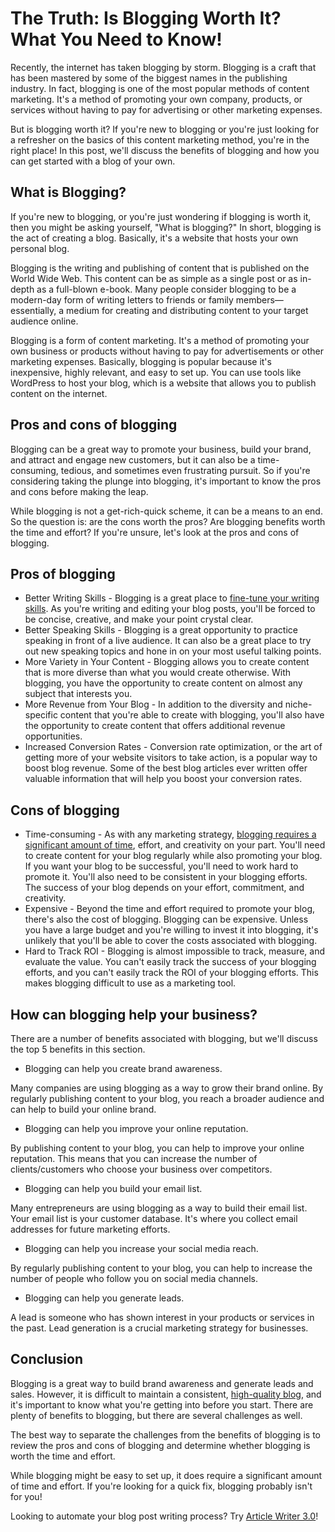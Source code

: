 
# The Truth: Is Blogging Worth It? What You Need to Know!

Recently, the internet has taken blogging by storm. Blogging is a craft that has been mastered by some of the biggest names in the publishing industry. In fact, blogging is one of the most popular methods of content marketing. It&#39;s a method of promoting your own company, products, or services without having to pay for advertising or other marketing expenses.

But is blogging worth it? If you&#39;re new to blogging or you&#39;re just looking for a refresher on the basics of this content marketing method, you&#39;re in the right place! In this post, we&#39;ll discuss the benefits of blogging and how you can get started with a blog of your own.

## What is Blogging?

If you&#39;re new to blogging, or you&#39;re just wondering if blogging is worth it, then you might be asking yourself, &quot;What is blogging?&quot; In short, blogging is the act of creating a blog. Basically, it&#39;s a website that hosts your own personal blog.

Blogging is the writing and publishing of content that is published on the World Wide Web. This content can be as simple as a single post or as in-depth as a full-blown e-book. Many people consider blogging to be a modern-day form of writing letters to friends or family members—essentially, a medium for creating and distributing content to your target audience online.

Blogging is a form of content marketing. It&#39;s a method of promoting your own business or products without having to pay for advertisements or other marketing expenses. Basically, blogging is popular because it&#39;s inexpensive, highly relevant, and easy to set up. You can use tools like WordPress to host your blog, which is a website that allows you to publish content on the internet.

## Pros and cons of blogging

Blogging can be a great way to promote your business, build your brand, and attract and engage new customers, but it can also be a time-consuming, tedious, and sometimes even frustrating pursuit. So if you&#39;re considering taking the plunge into blogging, it&#39;s important to know the pros and cons before making the leap.

While blogging is not a get-rich-quick scheme, it can be a means to an end. So the question is: are the cons worth the pros? Are blogging benefits worth the time and effort? If you&#39;re unsure, let&#39;s look at the pros and cons of blogging.

## Pros of blogging

- Better Writing Skills - Blogging is a great place to [fine-tune your writing skills](https://blog.writesonic.com/must-have-copywriting-skills/?utm_source=blog-post&amp;utm_medium=blog&amp;utm_campaign=the-truth-is-blogging-worth-it-what-you-need-to-know). As you&#39;re writing and editing your blog posts, you&#39;ll be forced to be concise, creative, and make your point crystal clear.
- Better Speaking Skills - Blogging is a great opportunity to practice speaking in front of a live audience. It can also be a great place to try out new speaking topics and hone in on your most useful talking points.
- More Variety in Your Content - Blogging allows you to create content that is more diverse than what you would create otherwise. With blogging, you have the opportunity to create content on almost any subject that interests you.
- More Revenue from Your Blog - In addition to the diversity and niche-specific content that you&#39;re able to create with blogging, you&#39;ll also have the opportunity to create content that offers additional revenue opportunities.
- Increased Conversion Rates - Conversion rate optimization, or the art of getting more of your website visitors to take action, is a popular way to boost blog revenue. Some of the best blog articles ever written offer valuable information that will help you boost your conversion rates.

## Cons of blogging

- Time-consuming - As with any marketing strategy, [blogging requires a significant amount of time](https://blog.writesonic.com/how-long-does-it-take-to-write-a-blog-post/?utm_source=blog-post&amp;utm_medium=blog&amp;utm_campaign=the-truth-is-blogging-worth-it-what-you-need-to-know), effort, and creativity on your part. You&#39;ll need to create content for your blog regularly while also promoting your blog. If you want your blog to be successful, you&#39;ll need to work hard to promote it. You&#39;ll also need to be consistent in your blogging efforts. The success of your blog depends on your effort, commitment, and creativity.
- Expensive - Beyond the time and effort required to promote your blog, there&#39;s also the cost of blogging. Blogging can be expensive. Unless you have a large budget and you&#39;re willing to invest it into blogging, it&#39;s unlikely that you&#39;ll be able to cover the costs associated with blogging.
- Hard to Track ROI - Blogging is almost impossible to track, measure, and evaluate the value. You can&#39;t easily track the success of your blogging efforts, and you can&#39;t easily track the ROI of your blogging efforts. This makes blogging difficult to use as a marketing tool.

## How can blogging help your business?

There are a number of benefits associated with blogging, but we&#39;ll discuss the top 5 benefits in this section.

- Blogging can help you create brand awareness.

Many companies are using blogging as a way to grow their brand online. By regularly publishing content to your blog, you reach a broader audience and can help to build your online brand.

- Blogging can help you improve your online reputation.

By publishing content to your blog, you can help to improve your online reputation. This means that you can increase the number of clients/customers who choose your business over competitors.

- Blogging can help you build your email list.

Many entrepreneurs are using blogging as a way to build their email list. Your email list is your customer database. It&#39;s where you collect email addresses for future marketing efforts.

- Blogging can help you increase your social media reach.

By regularly publishing content to your blog, you can help to increase the number of people who follow you on social media channels.

- Blogging can help you generate leads.

A lead is someone who has shown interest in your products or services in the past. Lead generation is a crucial marketing strategy for businesses.

## Conclusion

Blogging is a great way to build brand awareness and generate leads and sales. However, it is difficult to maintain a consistent, [high-quality blog](https://writesonic.com/ai-article-writer-generator?utm_source=blog-post&amp;utm_medium=blog&amp;utm_campaign=the-truth-is-blogging-worth-it-what-you-need-to-know), and it&#39;s important to know what you&#39;re getting into before you start. There are plenty of benefits to blogging, but there are several challenges as well.

The best way to separate the challenges from the benefits of blogging is to review the pros and cons of blogging and determine whether blogging is worth the time and effort.

While blogging might be easy to set up, it does require a significant amount of time and effort. If you&#39;re looking for a quick fix, blogging probably isn&#39;t for you!

Looking to automate your blog post writing process? Try [Article Writer 3.0](https://writesonic.com/ai-article-writer-generator?utm_source=blog-post&amp;utm_medium=blog&amp;utm_campaign=the-truth-is-blogging-worth-it-what-you-need-to-know)!

